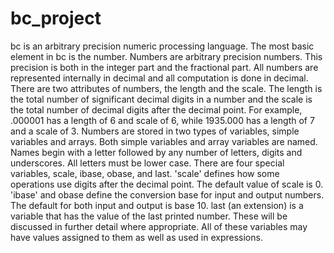 # bc_project
   bc is an arbitrary precision numeric processing language. 
   The most basic element in bc is the number.  Numbers are
arbitrary precision numbers.  This precision is both in the integer part
and the fractional part.  All numbers are represented internally in
decimal and all computation is done in decimal. There are two attributes
of numbers, the length and the scale.  The length is the total number of
significant decimal digits in a number and the scale is the total number
of decimal digits after the decimal point.  For example, .000001 has a
length of 6 and scale of 6, while 1935.000 has a length of 7 and a scale
of 3.
  Numbers are stored in two types of variables, simple variables and
arrays.  Both simple variables and array variables are named.  Names
begin with a letter followed by any number of letters, digits and
underscores.  All letters must be lower case.
  There are four special variables, scale, ibase, obase, and
last. 'scale' defines how some operations use digits after the
decimal point.  The default value of scale is 0. 'ibase'
and obase define the conversion base for input and output
numbers. The default for both input and output is base 10.
last (an extension) is a variable that has the value of the last
printed number.  These will be discussed in further detail where
appropriate.  All of these variables may have values assigned to them
as well as used in expressions.
  
